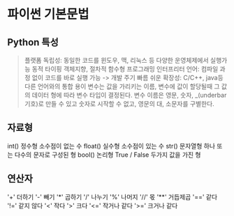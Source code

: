 # 파이썬 기본문법
## Python 특성
> 플랫폼 독립성: 동일한 코드를 윈도우, 맥, 리눅스 등 다양한 운영체제에서 실행가능
> 동적 타이핑
> 객체지향, 절차적 함수형 프로그래밍
> 인터프리터 언어: 컴파일 과정 없이 코드를 바로 실행 가능 -> 개발 주기 빠름
> 쉬운 확장성: C/C++, java등 다른 언어와의 통합 용이
> 변수는 값을 가리키는 이름, 변수에 값이 할당될때 그 값의 데이터 형에 따라 변수 타입이 결정된다.
> 변수 이름은 영문, 숫자, _(underbar기호)로 만들 수 있고 숫자로 시작할 수 없고, 영문의 대, 소문자를 구별한다.

## 자료형
int()       정수형      소수점이 없는 수
float()     실수형      소수점이 있는 수
str()       문자열형    하나 또는 다수의 문자로 구성된 형
bool()      논리형      True / False 두가지 값을 가진 형

## 연산자
'+'       더하기
'-'       빼기
'*'       곱하기
'/'       나누기
'%'       나머지
'//'      몫
'**'      거듭제곱
'=='      같다
'!='      같지 않다
'<'       작다
'>'       크다
'<='      작거나 같다
'>='      크거나 같다
